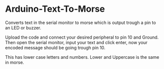 # Arduino-Text-To-Morse
Converts text in the serial monitor to morse which is output trough a pin to an LED or buzzer.

Upload the code and connect your desired peripheral to pin 10 and Ground. Then open the serial monitor, input your text and click enter, now your encoded message should be going trough pin 10.

This has lower case letters and numbers. Lower and Uppercase is the same in morse.

